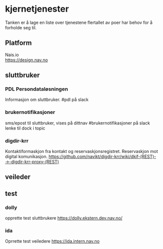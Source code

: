 # kjernetjenester
Tanken er å lage en liste over tjenestene flertallet av poer har behov for å forholde seg til.


## Platform
Nais.io  
https://design.nav.no

## sluttbruker
### PDL Persondataløsningen
Informasjon om sluttbruker.
#pdl på slack 

### brukernotifikasjoner
sms/epost til sluttbruker, vises på dittnav
#brukernotifikasjoner på slack lenke til dock i topic

### digdir-krr
Kontaktiformaskjon fra kontakt og reservaskjonsregistret.
Reservaskjon mot digital komunikasjon.
https://github.com/navikt/digdir-krr/wiki/dkif-(REST)-→-digdir-krr-proxy-(REST)

## veileder


## test

### dolly
opprette test sluttbrukere
https://dolly.ekstern.dev.nav.no/

### ida
Oprrette test veiledere
https://ida.intern.nav.no
